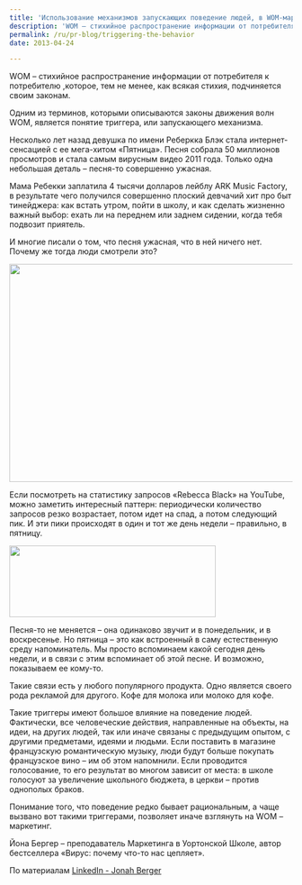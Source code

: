 ```yaml
---
title: 'Использование механизмов запускающих поведение людей, в WOM-маркетинге'
description: 'WOM – стихийное распространение информации от потребителя к потребителю ,которое, тем не менее, как всякая стихия, подчиняется своим законам.'
permalink: /ru/pr-blog/triggering-the-behavior
date: 2013-04-24

---
```


WOM – стихийное распространение информации от потребителя к потребителю ,которое, тем не менее, как всякая стихия, подчиняется своим законам.

Одним из терминов, которыми описываются законы движения волн WOM,  является понятие триггера, или запускающего механизма.

Несколько лет назад девушка по имени Реберкка Блэк стала интернет-сенсацией с ее мега-хитом «Пятница». Песня собрала 50 миллионов просмотров и стала самым вирусным видео 2011 года. Только одна небольшая деталь – песня-то совершенно ужасная.

Мама Ребекки заплатила 4 тысячи долларов лейблу ARK Music Factory, в результате чего получился совершенно плоский девчачий хит про быт тинейджера: как встать утром, пойти в школу, и как сделать жизненно важный выбор: ехать ли на переднем или заднем сидении, когда тебя подвозит приятель.

И многие писали о том, что песня ужасная, что в ней ничего нет. Почему же тогда люди смотрели это?

<img src="{{ site.assets }}/upload/2f90ba2.jpg" alt="" class="post__img" width="580" height="387">

Если посмотреть на статистику запросов «Rebecca Black» на YouTube, можно заметить интересный паттерн: периодически количество запросов резко возрастает, потом идет на спад, а потом следующий пик. И эти пики происходят в один и тот же день недели – правильно, в пятницу.

<img src="{{ site.assets }}/upload/025b8bd.jpg" alt="" class="post__img" width="367" height="127">

Песня-то не меняется – она одинаково звучит и в понедельник, и в воскресенье. Но пятница – это как встроенный в саму естественную среду напоминатель. Мы просто вспоминаем какой сегодня день недели, и в связи с этим вспоминает об этой песне. И возможно, показываем ее кому-то.

Такие связи есть у любого популярного продукта. Одно является своего рода рекламой для другого. Кофе для молока или молоко для кофе.

Такие триггеры имеют большое влияние на поведение людей. Фактически, все человеческие действия, направленные на объекты, на идеи, на других людей, так или иначе связаны с предыдущим опытом, с другими предметами, идеями и людьми. Если поставить в магазине французскую романтическую музыку, люди будут больше покупать французское вино – им об этом напомнили. Если проводится голосование, то его результат во многом зависит от места: в школе голосуют за увеличение школьного бюджета, в церкви – против однополых  браков.

Понимание того, что поведение редко бывает рациональным, а чаще вызвано вот такими триггерами, позволяет иначе взглянуть на WOM – маркетинг.

Йона Бергер – преподаватель Маркетинга в Уортонской Школе, автор бестселлера «Вирус: почему что-то нас цепляет».

По материалам <a href="https://www.linkedin.com/today/post/article/20130417112104-5670386-viral-s-secret-formula-part-2"> LinkedIn - Jonah Berger </a>


